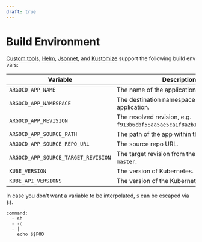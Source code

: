 ```yaml
---
draft: true
---
```


# Build Environment

[Custom tools](../operator-manual/config-management-plugins.md), [Helm](helm.md), [Jsonnet](jsonnet.md), and [Kustomize](kustomize.md) support the following build env vars:

| Variable                            | Description                                                             |
| ----------------------------------- | ----------------------------------------------------------------------- |
| `ARGOCD_APP_NAME`                   | The name of the application.                                            |
| `ARGOCD_APP_NAMESPACE`              | The destination namespace of the application.                           |
| `ARGOCD_APP_REVISION`               | The resolved revision, e.g. `f913b6cbf58aa5ae5ca1f8a2b149477aebcbd9d8`. |
| `ARGOCD_APP_SOURCE_PATH`            | The path of the app within the source repo.                             |
| `ARGOCD_APP_SOURCE_REPO_URL`        | The source repo URL.                                                    |
| `ARGOCD_APP_SOURCE_TARGET_REVISION` | The target revision from the spec, e.g. `master`.                       |
| `KUBE_VERSION`                      | The version of Kubernetes.                                              |
| `KUBE_API_VERSIONS`                 | The version of the Kubernetes API.                                      |

In case you don't want a variable to be interpolated, `$` can be escaped via `$$`.

```
command:
  - sh
  - -c
  - |
    echo $$FOO
```
